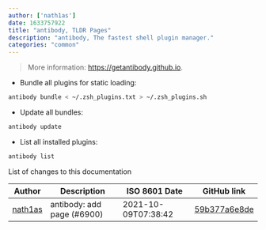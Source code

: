 ```yaml
---
author: ['nath1as']
date: 1633757922
title: "antibody, TLDR Pages"
description: "antibody, The fastest shell plugin manager."
categories: "common"
---
```

> More information: <https://getantibody.github.io>.

- Bundle all plugins for static loading:

```bash
antibody bundle < ~/.zsh_plugins.txt > ~/.zsh_plugins.sh
```

- Update all bundles:

```bash
antibody update
```

- List all installed plugins:

```bash
antibody list
```
List of changes to this documentation


Author | Description | ISO 8601 Date | GitHub link
------|-----|-----|-----
[nath1as](mailto:n@th1.as) | antibody: add page (#6900) | 2021-10-09T07:38:42 | [59b377a6e8de](https://github.com/tldr-pages/tldr/commit/59b377a6e8de9f38a083e84bb67682a1dab7fc3d)

